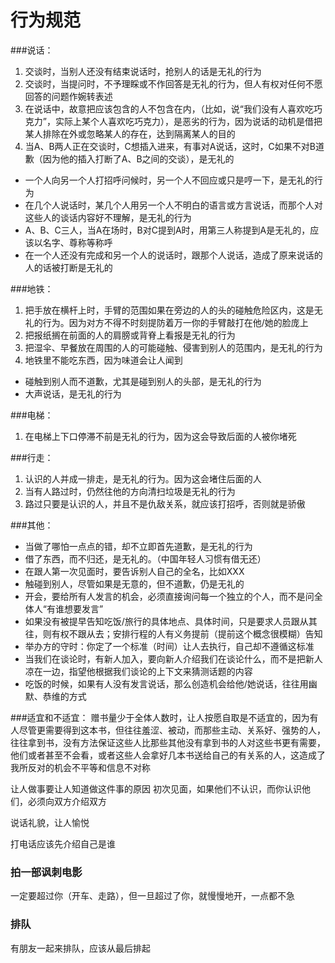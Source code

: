 # 行为规范

###说话：

1. 交谈时，当别人还没有结束说话时，抢别人的话是无礼的行为
2. 交谈时，当提问时，不予理睬或不作回答是无礼的行为，但人有权对任何不愿回答的问题作婉转表述
3. 在说话中，故意把应该包含的人不包含在内，（比如，说“我们没有人喜欢吃巧克力”，实际上某个人喜欢吃巧克力），是恶劣的行为，因为说话的动机是借把某人排除在外或忽略某人的存在，达到隔离某人的目的
4. 当A、B两人正在交谈时，C想插入进来，有事对A说话，这时，C如果不对B道歉（因为他的插入打断了A、B之间的交谈），是无礼的
* 一个人向另一个人打招呼问候时，另一个人不回应或只是哼一下，是无礼的行为
* 在几个人说话时，某几个人用另一个人不明白的语言或方言说话，而那个人对这些人的谈话内容好不理解，是无礼的行为
* A、B、C三人，当A在场时，B对C提到A时，用第三人称提到A是无礼的，应该以名字、尊称等称呼
* 在一个人还没有完成和另一个人的说话时，跟那个人说话，造成了原来说话的人的话被打断是无礼的

###地铁：
1. 把手放在横杆上时，手臂的范围如果在旁边的人的头的碰触危险区内，这是无礼的行为。因为对方不得不时刻提防着万一你的手臂敲打在他/她的脸庞上
2. 把报纸搁在前面的人的肩膀或背脊上看报是无礼的行为
3. 把湿伞、早餐放在周围的人的可能碰触、侵害到别人的范围内，是无礼的行为
4. 地铁里不能吃东西，因为味道会让人闻到
* 碰触到别人而不道歉，尤其是碰到别人的头部，是无礼的行为
* 大声说话，是无礼的行为

###电梯：
1. 在电梯上下口停滞不前是无礼的行为，因为这会导致后面的人被你堵死


###行走：
1. 认识的人并成一排走，是无礼的行为。因为这会堵住后面的人
2. 当有人路过时，仍然往他的方向清扫垃圾是无礼的行为
3. 路过只要是认识的人，并且不是仇敌关系，就应该打招呼，否则就是骄傲

###其他：
* 当做了哪怕一点点的错，却不立即首先道歉，是无礼的行为
* 借了东西，而不归还，是无礼的。（中国年轻人习惯有借无还）
* 在跟人第一次见面时，要告诉别人自己的全名，比如XXX
* 触碰到别人，尽管如果是无意的，但不道歉，仍是无礼的
* 开会，要给所有人发言的机会，必须直接询问每一个独立的个人，而不是问全体人“有谁想要发言”
* 如果没有被提早告知吃饭/旅行的具体地点、具体时间，只是要求人员跟从其往，则有权不跟从去；安排行程的人有义务提前（提前这个概念很模糊）告知
* 举办方的守时：你定了一个标准（时间）让人去执行，自己却不遵循这标准
* 当我们在谈论时，有新人加入，要向新人介绍我们在谈论什么，而不是把新人凉在一边，指望他根据我们谈论的上下文来猜测话题的内容
* 吃饭的时候，如果有人没有发言说话，那么创造机会给他/她说话，往往用幽默、恭维的方式

###适宜和不适宜：
赠书量少于全体人数时，让人按愿自取是不适宜的，因为有人尽管更需要得到这本书，但往往羞涩、被动，而那些主动、关系好、强势的人，往往拿到书，没有方法保证这些人比那些其他没有拿到书的人对这些书更有需要，他们或者甚至不会看，或者这些人会拿好几本书送给自己的有关系的人，这造成了我所反对的机会不平等和信息不对称

让人做事要让人知道做这件事的原因
初次见面，如果他们不认识，而你认识他们，必须向双方介绍双方

说话礼貌，让人愉悦

打电话应该先介绍自己是谁

### 拍一部讽刺电影
一定要超过你（开车、走路），但一旦超过了你，就慢慢地开，一点都不急

### 排队
有朋友一起来排队，应该从最后排起
